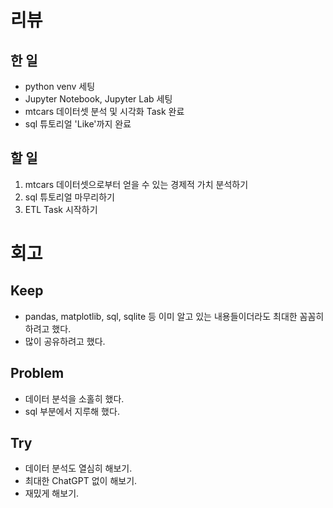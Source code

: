 # 리뷰

## 한 일

- python venv 세팅
- Jupyter Notebook, Jupyter Lab 세팅
- mtcars 데이터셋 분석 및 시각화 Task 완료
- sql 튜토리얼 'Like'까지 완료

## 할 일

1. mtcars 데이터셋으로부터 얻을 수 있는 경제적 가치 분석하기
2. sql 튜토리얼 마무리하기
3. ETL Task 시작하기

# 회고

## Keep

- pandas, matplotlib, sql, sqlite 등 이미 알고 있는 내용들이더라도 최대한 꼼꼼히 하려고 했다.
- 많이 공유하려고 했다.

## Problem

- 데이터 분석을 소홀히 했다.
- sql 부분에서 지루해 했다.

## Try

- 데이터 분석도 열심히 해보기.
- 최대한 ChatGPT 없이 해보기.
- 재밌게 해보기.

